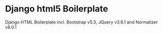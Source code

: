 # Django html5 Boilerplate
Django HTML Boilerplate incl. Bootstrap v5.3, JQuery v3.6.1 and Normalizer v8.0.1
